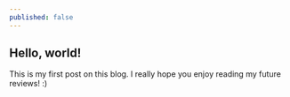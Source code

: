 ```yaml
---
published: false
---
```

## Hello, world!

This is my first post on this blog. I really hope you enjoy reading my future reviews! :)